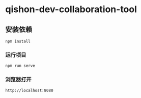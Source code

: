 # qishon-dev-collaboration-tool

## 安装依赖
```
npm install
```

### 运行项目
```
npm run serve
```

### 浏览器打开
```
http://localhost:8080
```
